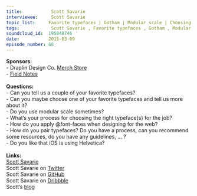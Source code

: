 ```yaml
--- 
title:           Scott Savarie 
interviewee:     Scott Savarie 
topic_list:     Favorite typefaces | Gotham | Modular scale | Choosing typefaces | Pairing typefaces | @font-face | Blackberry nonsense | iOS & Helvetica
tags:            Scott Savarie , Favorite typefaces , Gotham , Modular scale , Choosing typefaces , Pairing typefaces , font-face , Blackberry nonsense , iOS  Helvetica
soundcloud_id:  195048746
date:           2015-03-09
episode_number: 68
---
```


<p class="show_notes_display"><b>Sponsors:<br></b>- Draplin Design Co. <a rel="nofollow" target="_blank" href="http://draplin.com/merch/">Merch Store</a><br>- <a rel="nofollow" target="_blank" href="http://fieldnotesbrand.com/">Field Notes</a><br><b><br>Questions:</b><br>- Can you tell us a couple of your favorite typefaces?<br>- Can you maybe choose one of your favorite typefaces and tell us more about it?<br>- Do you use modular scale sometimes?<br>- What’s your process for choosing the right typeface(s) for the job?<br>- How do you apply @font-faces when designing for the web?<br>- How do you pair typefaces? Do you have a process, can you recommend some resources, do you have any guidelines, … ?<br>- Do you like that iOS is using Helvetica?<br><br><b>Links:</b><br><a rel="nofollow" target="_blank" href="http://www.scottsavarie.ca/">Scott Savarie</a><br>Scott Savarie on <a rel="nofollow" target="_blank" href="https://twitter.com/scottsavarie">Twitter</a><br>Scott Savarie on <a rel="nofollow" target="_blank" href="https://github.com/ScottSavarie?tab=activity">GitHub</a><br>Scott Savarie on <a rel="nofollow" target="_blank" href="https://dribbble.com/ScottSavarie">Dribbble</a><br>Scott’s <a rel="nofollow" target="_blank" href="http://blog.scottsavarie.ca/">blog</a><br></p>
